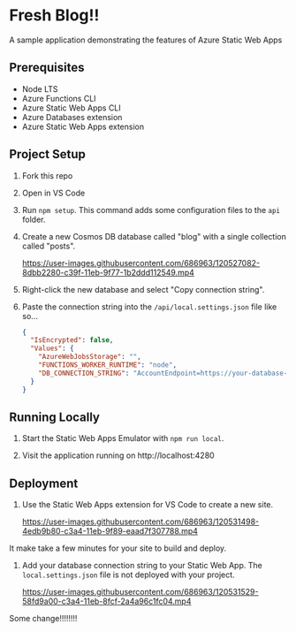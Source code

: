 # Fresh Blog!!

A sample application demonstrating the features of Azure Static Web Apps

## Prerequisites

- Node LTS
- Azure Functions CLI
- Azure Static Web Apps CLI
- Azure Databases extension
- Azure Static Web Apps extension

## Project Setup

1.  Fork this repo

1.  Open in VS Code

1.  Run `npm setup`. This command adds some configuration files to the `api` folder.

1.  Create a new Cosmos DB database called "blog" with a single collection called "posts".
    
    https://user-images.githubusercontent.com/686963/120527082-8dbb2280-c39f-11eb-9f77-1b2ddd112549.mp4

1.  Right-click the new database and select "Copy connection string".

1.  Paste the connection string into the `/api/local.settings.json` file like so...

    ```json
    {
      "IsEncrypted": false,
      "Values": {
        "AzureWebJobsStorage": "",
        "FUNCTIONS_WORKER_RUNTIME": "node",
        "DB_CONNECTION_STRING": "AccountEndpoint=https://your-database-name.documents.azure.com:443/;AccountKey=7gs3n33Psrl6VyZmf6U3kvT4sPwnR5dHNfrZqJvMsdfgbMrxGlga3wgmqt6w=="
      }
    }
    ```

## Running Locally

1. Start the Static Web Apps Emulator with `npm run local`.

1. Visit the application running on http://localhost:4280

## Deployment

1. Use the Static Web Apps extension for VS Code to create a new site.
   
    https://user-images.githubusercontent.com/686963/120531498-4edb9b80-c3a4-11eb-9f89-eaad7f307788.mp4

It make take a few minutes for your site to build and deploy.

1. Add your database connection string to your Static Web App. The `local.settings.json` file is not deployed with your project.

   https://user-images.githubusercontent.com/686963/120531529-58fd9a00-c3a4-11eb-8fcf-2a4a96c1fc04.mp4

Some change!!!!!!!!

